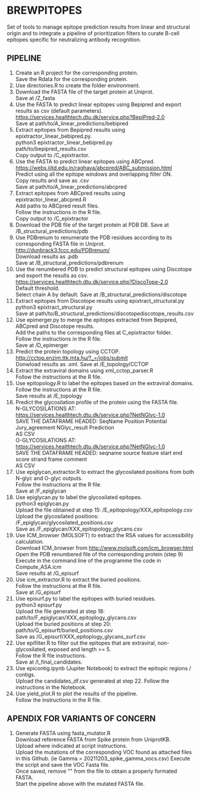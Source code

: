 # BREWPITOPES
Set of tools to manage epitope prediction results from linear and structural origin and to integrate a pipeline of prioritization filters to curate B-cell epitopes specific for neutralizing antibody recognition.

## PIPELINE
1. Create an R project for the corresponding protein.  
      Save the Rdata for the corresponding protein.  
2. Use directories.R to create the folder environment.  
3. Download the FASTA file of the target protein at Uniprot.    
      Save at /Z_fasta  
4. Use the FASTA to predict linear epitopes using Bepipred and export results as csv (default parameters).  
      https://services.healthtech.dtu.dk/service.php?BepiPred-2.0  
      Save at path/to/A_linear_predictions/bebipred  
5. Extract epitopes from Bepipred results using epixtractor_linear_bebipred.py.  
      python3 epixtractor_linear_bebipred.py  
      path/to/bepipred_results.csv  
      Copy output to /C_epixtractor.  
6. Use the FASTA to predict linear epitopes using ABCpred.  
      https://webs.iiitd.edu.in/raghava/abcpred/ABC_submission.html  
      Predict using all the epitope windows and overlapping filter ON.  
      Copy results and save as .csv  
      Save at path/to/A_linear_predictions/abcpred  
7. Extract epitopes from ABCpred results using epixtractor_linear_abcpred.R  
      Add paths to ABCpred result files.  
      Follow the instructions in the R file.  
      Copy output to /C_epixtractor  
8. Download the PDB file of the target protein at PDB DB. 
       Save at /B_structural_predictions/pdb  
9. Use PDBrenum to renumerate the PDB residues according to its corresponding FASTA file in Uniprot.  
      http://dunbrack3.fccc.edu/PDBrenum/  
      Download results as .pdb  
      Save at /B_structural_predictions/pdbrenum  
10. Use the renumbered PDB to predict structural epitopes using Discotope and export the results as csv.  
      https://services.healthtech.dtu.dk/service.php?DiscoTope-2.0  
      Default threshold.  
      Select chain A by default.
      Save at /B_structural_predictions/discotope  
11. Extract epitopes from Discotope results using epixtract_structural.py  
      python3 epixtract_structural.py  
      Save at path/to/B_structural_predictions/discotopediscotope_results.csv  
12. Use epimerger.py to merge the epitopes extracted from Bepipred, ABCpred and Discotope results.  
      Add the paths to the corresponding files at C_epixtractor folder.  
      Follow the instructions in the R file.  
      Save at /D_epimerger  
13. Predict the protein topology using CCTOP.  
      http://cctop.enzim.ttk.mta.hu/?_=/jobs/submit  
      Donwload results as .xml.
      Save at /E_topology/CCTOP  
14. Extract the extraviral domains using xml_cctop_parser.R  
      Follow the instructions at the R file.  
15. Use epitopology.R to label the epitopes based on the extraviral domains.  
      Follow the instructions at the R file.   
      Save results at /E_topology  
16. Predict the glycosilation profile of the protein using the FASTA file.  
      N-GLYCOSILATIONS AT:  
      https://services.healthtech.dtu.dk/service.php?NetNGlyc-1.0  
      SAVE THE DATAFRAME HEADED: SeqName	Position	Potential	Jury_agreement	NGlyc_result	Prediction  
      AS CSV  
      O-GLYCOSILATIONS AT:  
      https://services.healthtech.dtu.dk/service.php?NetNGlyc-1.0  
      SAVE THE DATAFRAME HEADED: seqname	source	feature	start	end	score	strand	frame	comment  
      AS CSV  
17. Use epiglycan_extractor.R to extract the glycosilated positions from both N-glyc and O-glyc outputs.  
      Follow the instructions at the R file.  
      Save at /F_epiglycan  
18. Use epiglycan.py to label the glycosilated epitopes.  
      python3 epiglycan.py  
      Upload the file obtained at step 15: /E_epitopology/XXX_epitopology.csv  
      Upload the glycosilated positions: /F_epiglycan/glycosilated_positions.csv  
      Save as /F_epiglycan/XXX_epitopology_glycans.csv  
19. Use ICM_browser (MOLSOFT) to extract the RSA values for accessibility calculation.  
      Download ICM_browser from http://www.molsoft.com/icm_browser.html  
      Open the PDB renumbered file of the corresponding protein (step 9)   
      Execute in the command line of the programme the code in Compute_ASA.icm  
      Save results at /G_episurf  
20. Use icm_extractor.R to extract the buried positions.  
      Follow the instructions at the R file.   
      Save at /G_episurf  
21. Use episurf.py to label the epitopes with buried residues.  
      python3 episurf.py  
      Upload the file generated at step 18: path/to/F_epiglycan/XXX_epitoplogy_glycans.csv  
      Upload the buried positions at step 20: path/to/G_episurft/buried_positions.csv  
      Save as /G_episurf/XXX_epitoplogy_glycans_surf.csv  
22. Use epifilter.R to filter out the epitopes that are extraviral, non-glycosilated, exposed and length >= 5.  
      Follow the R file instructions.  
      Save at /I_final_candidates.  
23. Use epicontig.ipynb (Jupiter Notebook) to extract the epitopic regions / contigs.  
      Upload the candidates_df.csv generated at step 22.
      Follow the instructions in the Notebook.  
24. Use yield_plot.R to plot the results of the pipeline.  
      Follow the instructions in the R file.  
      
## APENDIX FOR VARIANTS OF CONCERN
1. Generate FASTA using fasta_mutator.R  
      Download reference FASTA from Spike protein from UniprotKB.  
      Upload where indicated at script instructions.  
      Upload the mutations of the corresponding VOC found as attached files in this Github. (ie Gamma = 20211203_spike_gamma_vocs.csv)
      Execute the script and save the VOC Fasta file.  
      Once saved, remove "" from the file to obtain a properly formated FASTA.  
      Start the pipeline above with the mutated FASTA file.  
